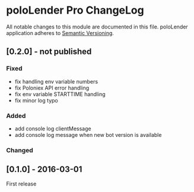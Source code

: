 # poloLender Pro ChangeLog

All notable changes to this module are documented in this file.
poloLender application adheres to [Semantic Versioning](http://semver.org/).

## [0.2.0] - not published

### Fixed
- fix handling env variable numbers
- fix Poloniex API error handling
- fix env variable STARTTIME handling
- fix minor log typo

### Added
- add console log clientMessage
- add console log message when new bot version is available

### Changed


## [0.1.0] - 2016-03-01
First release
